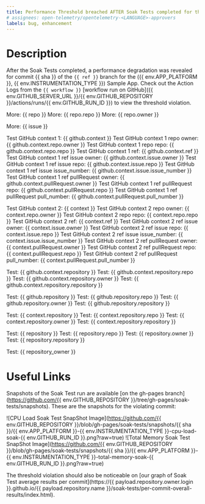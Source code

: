 ```yaml
---
title: Performance Threshold breached AFTER Soak Tests completed for the ({{ env.APP_PLATFORM }}, {{ env.INSTRUMENTATION_TYPE }}) Sample App
# assignees: open-telemetry/opentelemetry-<LANGUAGE>-approvers
labels: bug, enhancement
---
```

# Description

After the Soak Tests completed, a performance degradation was revealed for commit {{ sha }} of the `{{ ref }}` branch for the ({{ env.APP_PLATFORM }}, {{ env.INSTRUMENTATION_TYPE }}) Sample App. Check out the Action Logs from the `{{ workflow }}` [workflow run on GitHub]({{ env.GITHUB_SERVER_URL }}/{{ env.GITHUB_REPOSITORY }}/actions/runs/{{ env.GITHUB_RUN_ID }}) to view the threshold violation.

More: {{ repo }}
More: {{ repo.repo }}
More: {{ repo.owner }}

More: {{ issue }}

Test GitHub context 1: {{ github.context }}
Test GitHub context 1 repo owner: {{ github.context.repo.owner }}
Test GitHub context 1 repo repo: {{ github.context.repo.repo }}
Test GitHub context 1 ref: {{ github.context.ref }}
Test GitHub context 1 ref issue owner: {{ github.context.issue.owner }}
Test GitHub context 1 ref issue repo: {{ github.context.issue.repo }}
Test GitHub context 1 ref issue issue_number: {{ github.context.issue.issue_number }}
Test GitHub context 1 ref pullRequest owner: {{ github.context.pullRequest.owner }}
Test GitHub context 1 ref pullRequest repo: {{ github.context.pullRequest.repo }}
Test GitHub context 1 ref pullRequest pull_number: {{ github.context.pullRequest.pull_number }}

Test GitHub context 2: {{ context }}
Test GitHub context 2 repo owner: {{ context.repo.owner }}
Test GitHub context 2 repo repo: {{ context.repo.repo }}
Test GitHub context 2 ref: {{ context.ref }}
Test GitHub context 2 ref issue owner: {{ context.issue.owner }}
Test GitHub context 2 ref issue repo: {{ context.issue.repo }}
Test GitHub context 2 ref issue issue_number: {{ context.issue.issue_number }}
Test GitHub context 2 ref pullRequest owner: {{ context.pullRequest.owner }}
Test GitHub context 2 ref pullRequest repo: {{ context.pullRequest.repo }}
Test GitHub context 2 ref pullRequest pull_number: {{ context.pullRequest.pull_number }}

Test: {{ github.context.repository }}
Test: {{ github.context.repository.repo }}
Test: {{ github.context.repository.owner }}
Test: {{ github.context.repository.repository }}

Test: {{ github.repository }}
Test: {{ github.repository.repo }}
Test: {{ github.repository.owner }}
Test: {{ github.repository.repository }}

Test: {{ context.repository }}
Test: {{ context.repository.repo }}
Test: {{ context.repository.owner }}
Test: {{ context.repository.repository }}

Test: {{ repository }}
Test: {{ repository.repo }}
Test: {{ repository.owner }}
Test: {{ repository.repository }}

Test: {{ repository_owner }}

# Useful Links

Snapshots of the Soak Test run are available [on the gh-pages branch](https://github.com/{{ env.GITHUB_REPOSITORY }}/tree/gh-pages/soak-tests/snapshots). These are the snapshots for the violating commit:

![CPU Load Soak Test SnapShot Image](https://github.com/{{ env.GITHUB_REPOSITORY }}/blob/gh-pages/soak-tests/snapshots/{{ sha }}/{{ env.APP_PLATFORM }}-{{ env.INSTRUMENTATION_TYPE }}-cpu-load-soak-{{ env.GITHUB_RUN_ID }}.png?raw=true)
![Total Memory Soak Test SnapShot Image](https://github.com/{{ env.GITHUB_REPOSITORY }}/blob/gh-pages/soak-tests/snapshots/{{ sha }}/{{ env.APP_PLATFORM }}-{{ env.INSTRUMENTATION_TYPE }}-total-memory-soak-{{ env.GITHUB_RUN_ID }}.png?raw=true)

<!-- TODO: Either only trigger on `push:` or manually set the "{{ payload }}" values because they don't exit on `schedule:` events. -->

The threshold violation should also be noticeable on [our graph of Soak Test average results per commit](https://{{ payload.repository.owner.login }}.github.io/{{ payload.repository.name }}/soak-tests/per-commit-overall-results/index.html).
